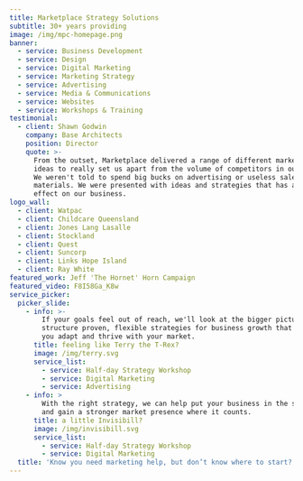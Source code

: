 ```yaml
---
title: Marketplace Strategy Solutions
subtitle: 30+ years providing
image: /img/mpc-homepage.png
banner:
  - service: Business Development
  - service: Design
  - service: Digital Marketing
  - service: Marketing Strategy
  - service: Advertising
  - service: Media & Communications
  - service: Websites
  - service: Workshops & Training
testimonial:
  - client: Shawn Godwin
    company: Base Architects
    position: Director
    quote: >-
      From the outset, Marketplace delivered a range of different marketing
      ideas to really set us apart from the volume of competitors in our market.
      We weren't told to spend big bucks on advertising or useless sales
      materials. We were presented with ideas and strategies that has an instant
      effect on our business.
logo_wall:
  - client: Watpac
  - client: Childcare Queensland
  - client: Jones Lang Lasalle
  - client: Stockland
  - client: Quest
  - client: Suncorp
  - client: Links Hope Island
  - client: Ray White
featured_work: Jeff 'The Hornet' Horn Campaign
featured_video: F8I58Ga_K8w
service_picker:
  picker_slide:
    - info: >-
        If your goals feel out of reach, we'll look at the bigger picture and
        structure proven, flexible strategies for business growth that will help
        you adapt and thrive with your market.
      title: feeling like Terry the T-Rex?
      image: /img/terry.svg
      service_list:
        - service: Half-day Strategy Workshop
        - service: Digital Marketing
        - service: Advertising
    - info: >
        With the right strategy, we can help put your business in the spotlight
        and gain a stronger market presence where it counts.
      title: a little Invisibill?
      image: /img/invisibill.svg
      service_list:
        - service: Half-day Strategy Workshop
        - service: Digital Marketing
  title: 'Know you need marketing help, but don’t know where to start?'
---
```


